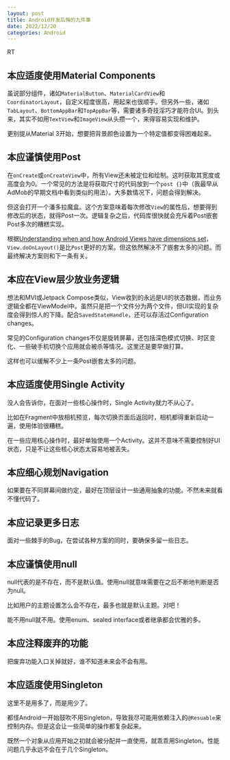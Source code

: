 ```yaml
---
layout: post
title: Android开发后悔的九件事
date: 2022/12/20
categories: Android
---
```


RT

<!--more-->

## 本应适度使用Material Components

虽说部分组件，诸如`MaterialButton`、`MaterialCardView`和`CoordinatorLayout`，自定义程度很高，用起来也很顺手。但另外一些，诸如`TabLayout`、`BottomAppBar`和`TopAppBar`等，需要诸多奇技淫巧才能符合UI。到头来，其实不如用`TextView`和`ImageView`从头攒一个，来得容易实现和维护。

更别提从Material 3开始，想要把背景颜色设置为一个特定值都变得困难起来。

## 本应谨慎使用Post

在`onCreate`或`onCreateView`中，所有View还未被定位和绘制。这时获取其宽度或高度会为0。一个常见的方法是将获取尺寸的代码放到一个`post {}`中（我最早从AdMob的早期文档中看到类似的用法）。大多数情况下，问题会得到解决。

但这会打开一个潘多拉魔盒。这个方案意味着每次修改`View`的属性后，想要得到修改后的状态，就得Post一次。逻辑复杂之后，代码库很快就会充斥着Post嵌套Post多次的糟糕实现。

根据[Understanding when and how Android Views have dimensions set](https://cheesecakelabs.com/blog/understanding-android-views-dimensions-set/)，`View.doOnLayout()`是比`Post`更好的方案。但这依然解决不了嵌套太多的问题。而最终解决方案则和下一条有关。

## 本应在View层少放业务逻辑

想法和MVI或Jetpack Compose类似，View收到的永远是UI的状态数据，而业务逻辑全都在ViewModel中。虽然只是把一个文件分为两个文件，但UI实现的复杂度会得到惊人的下降。配合`SavedStateHandle`，还可以存活过Configuration changes。

常见的Configuration changes不仅是旋转屏幕，还包括深色模式切换、时区变化、一些破手机切换个应用就会被杀等情况。这里还是要早做打算。

这样也可以缓解不少上一条Post嵌套太多的问题。

## 本应适度使用Single Activity

没人会告诉你，在面对一些核心操作时，Single Activity就力不从心了。

比如在Fragment中放相机预览，每次切换页面后返回时，相机都得重新启动一遍，使用体验很糟糕。

在一些应用核心操作时，最好单独使用一个Activity。这并不意味不需要控制好UI状态，只是不让这些核心状态太容易地被丢失。

## 本应细心规划Navigation

如果要在不同屏幕间做约定，最好在顶层设计一些通用抽象的功能。不然未来就看不懂代码了。

## 本应记录更多日志

面对一些棘手的Bug，在尝试各种方案的同时，要确保多留一些日志。

## 本应谨慎使用null

null代表的是不存在，而不是默认值。使用null就意味需要在之后不断地判断是否为null。

比如用户的主题设置怎么会不存在，最多也就是默认主题。对吧！

能不用null就不用。使用enum、sealed interface或者继承都会优雅的多。

## 本应注释废弃的功能

把废弃功能入口关掉就好，谁不知道未来会不会有用。

## 本应适度使用Singleton

这里不是用多了，而是用少了。

都怪Android一开始鼓吹不用Singleton，导致我尽可能用依赖注入的`@Resuable`来控制内存。但是这会让一些简单的操作都复杂起来。

既然一个对象从应用开始之初就会被分配并一直使用，就乖乖用Singleton。性能问题几乎永远不会在于几个Singleton。
